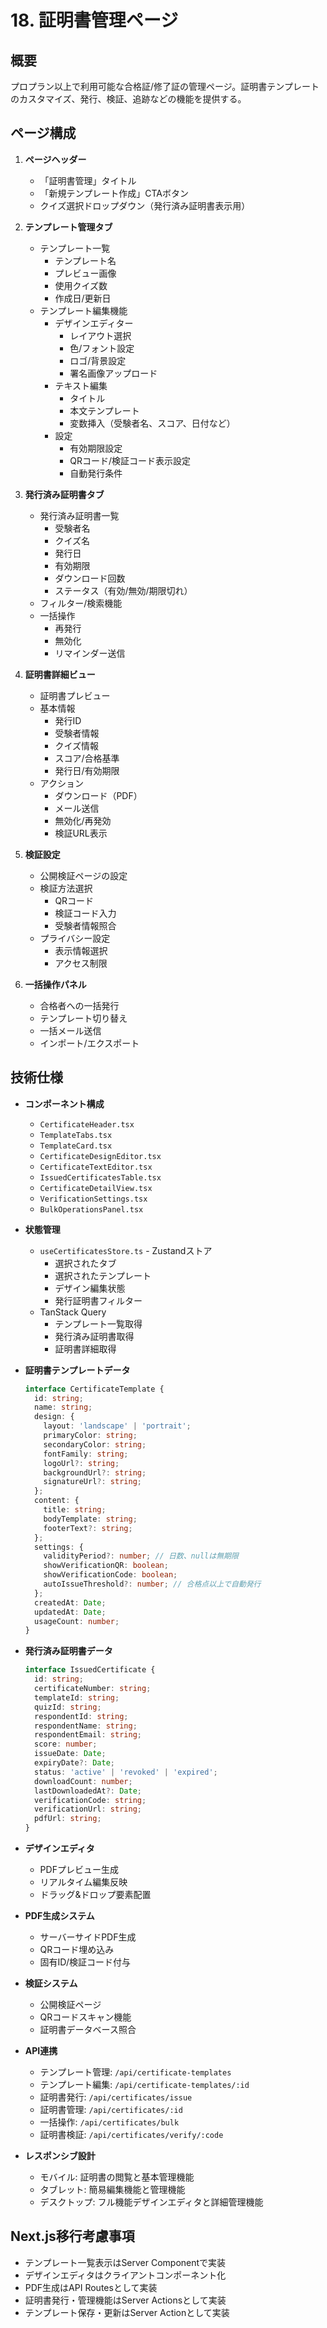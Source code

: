 # 18. 証明書管理ページ

## 概要
プロプラン以上で利用可能な合格証/修了証の管理ページ。証明書テンプレートのカスタマイズ、発行、検証、追跡などの機能を提供する。

## ページ構成
1. **ページヘッダー**
   - 「証明書管理」タイトル
   - 「新規テンプレート作成」CTAボタン
   - クイズ選択ドロップダウン（発行済み証明書表示用）

2. **テンプレート管理タブ**
   - テンプレート一覧
     - テンプレート名
     - プレビュー画像
     - 使用クイズ数
     - 作成日/更新日
   - テンプレート編集機能
     - デザインエディター
       - レイアウト選択
       - 色/フォント設定
       - ロゴ/背景設定
       - 署名画像アップロード
     - テキスト編集
       - タイトル
       - 本文テンプレート
       - 変数挿入（受験者名、スコア、日付など）
     - 設定
       - 有効期限設定
       - QRコード/検証コード表示設定
       - 自動発行条件

3. **発行済み証明書タブ**
   - 発行済み証明書一覧
     - 受験者名
     - クイズ名
     - 発行日
     - 有効期限
     - ダウンロード回数
     - ステータス（有効/無効/期限切れ）
   - フィルター/検索機能
   - 一括操作
     - 再発行
     - 無効化
     - リマインダー送信

4. **証明書詳細ビュー**
   - 証明書プレビュー
   - 基本情報
     - 発行ID
     - 受験者情報
     - クイズ情報
     - スコア/合格基準
     - 発行日/有効期限
   - アクション
     - ダウンロード（PDF）
     - メール送信
     - 無効化/再発効
     - 検証URL表示

5. **検証設定**
   - 公開検証ページの設定
   - 検証方法選択
     - QRコード
     - 検証コード入力
     - 受験者情報照合
   - プライバシー設定
     - 表示情報選択
     - アクセス制限

6. **一括操作パネル**
   - 合格者への一括発行
   - テンプレート切り替え
   - 一括メール送信
   - インポート/エクスポート

## 技術仕様
- **コンポーネント構成**
  - `CertificateHeader.tsx`
  - `TemplateTabs.tsx`
  - `TemplateCard.tsx`
  - `CertificateDesignEditor.tsx`
  - `CertificateTextEditor.tsx`
  - `IssuedCertificatesTable.tsx`
  - `CertificateDetailView.tsx`
  - `VerificationSettings.tsx`
  - `BulkOperationsPanel.tsx`

- **状態管理**
  - `useCertificatesStore.ts` - Zustandストア
    - 選択されたタブ
    - 選択されたテンプレート
    - デザイン編集状態
    - 発行証明書フィルター
  - TanStack Query
    - テンプレート一覧取得
    - 発行済み証明書取得
    - 証明書詳細取得

- **証明書テンプレートデータ**
  ```typescript
  interface CertificateTemplate {
    id: string;
    name: string;
    design: {
      layout: 'landscape' | 'portrait';
      primaryColor: string;
      secondaryColor: string;
      fontFamily: string;
      logoUrl?: string;
      backgroundUrl?: string;
      signatureUrl?: string;
    };
    content: {
      title: string;
      bodyTemplate: string;
      footerText?: string;
    };
    settings: {
      validityPeriod?: number; // 日数、nullは無期限
      showVerificationQR: boolean;
      showVerificationCode: boolean;
      autoIssueThreshold?: number; // 合格点以上で自動発行
    };
    createdAt: Date;
    updatedAt: Date;
    usageCount: number;
  }
  ```

- **発行済み証明書データ**
  ```typescript
  interface IssuedCertificate {
    id: string;
    certificateNumber: string;
    templateId: string;
    quizId: string;
    respondentId: string;
    respondentName: string;
    respondentEmail: string;
    score: number;
    issueDate: Date;
    expiryDate?: Date;
    status: 'active' | 'revoked' | 'expired';
    downloadCount: number;
    lastDownloadedAt?: Date;
    verificationCode: string;
    verificationUrl: string;
    pdfUrl: string;
  }
  ```

- **デザインエディタ**
  - PDFプレビュー生成
  - リアルタイム編集反映
  - ドラッグ&ドロップ要素配置

- **PDF生成システム**
  - サーバーサイドPDF生成
  - QRコード埋め込み
  - 固有ID/検証コード付与

- **検証システム**
  - 公開検証ページ
  - QRコードスキャン機能
  - 証明書データベース照合

- **API連携**
  - テンプレート管理: `/api/certificate-templates`
  - テンプレート編集: `/api/certificate-templates/:id`
  - 証明書発行: `/api/certificates/issue`
  - 証明書管理: `/api/certificates/:id`
  - 一括操作: `/api/certificates/bulk`
  - 証明書検証: `/api/certificates/verify/:code`

- **レスポンシブ設計**
  - モバイル: 証明書の閲覧と基本管理機能
  - タブレット: 簡易編集機能と管理機能
  - デスクトップ: フル機能デザインエディタと詳細管理機能

## Next.js移行考慮事項
- テンプレート一覧表示はServer Componentで実装
- デザインエディタはクライアントコンポーネント化
- PDF生成はAPI Routesとして実装
- 証明書発行・管理機能はServer Actionsとして実装
- テンプレート保存・更新はServer Actionとして実装